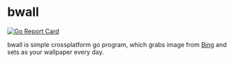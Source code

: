 # bwall
[![Go Report Card](https://goreportcard.com/badge/github.com/chkhetiani/bwall)](https://goreportcard.com/report/github.com/chkhetiani/bwall)  

bwall is simple crossplatform go program, which grabs image from [Bing](https://www.bing.com/) and sets as your wallpaper every day.
